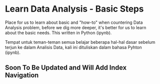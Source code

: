 # Learn Data Analysis - Basic Steps
  </i>Place for us to learn about basic and "how-to" when countering Data Analysis problem, before we dig more deeper, it's better for us to learn about the basic needs.   This written in Python (ipynb).</i>
  
 Tempat untuk teman-teman semua belajar beberapa hal-hal dasar sebelum terjun ke dalam Analisis Data, kali ini dituliskan dalam bahasa Pyhton (ipynb).

## Soon To Be Updated and Will Add Index Navigation
